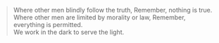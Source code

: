 > Where other men blindly follow the truth, Remember, nothing is true.  
Where other men are limited by morality or law, Remember, everything is permitted.  
We work in the dark to serve the light.  